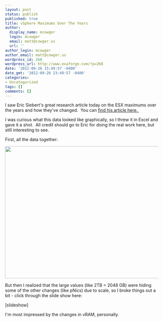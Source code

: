 ```yaml
---
layout: post
status: publish
published: true
title: vSphere Maximums Over The Years
author:
  display_name: mcowger
  login: mcowger
  email: matt@cowger.us
  url: ''
author_login: mcowger
author_email: matt@cowger.us
wordpress_id: 268
wordpress_url: http://www.exaforge.com/?p=268
date: '2012-09-26 15:49:57 -0400'
date_gmt: '2012-09-26 23:49:57 -0400'
categories:
- Uncategorized
tags: []
comments: []
---
```

<p>I saw Eric Siebert's great research article today on the ESX maximums over the years and how they've changed.  You can <a href="http://vsphere-land.com/news/vmware-configuration-maximums-from-10-to-51.html">find his article here. </a></p>
<p>I was curious what this data looked like graphically, so I threw it in Excel and gave it a shot.  All credit should go to Eric for doing the real work here, but still interesting to see.</p>
<p>First, all the data together:</p>
<p><a href="http://www.exaforge.com/images/2012/09/screen-shot-2012-09-26-at-4-43-17-pm.png"><img class="alignnone size-full wp-image-269" title="Screen Shot 2012-09-26 at 4.43.17 PM" src="http://www.exaforge.com/images/2012/09/screen-shot-2012-09-26-at-4-43-17-pm.png" alt="" width="640" height="433" /></a></p>
<p>But then I realized that the large values (like 2TB = 2048 GB) were hiding some of the other changes (like pNics) due to scale, so I broke things out a bit - click through the slide show here:</p>
<p>[slideshow]</p>
<p>I'm most impressed by the changes in vRAM, personally.</p>
<p>&nbsp;</p>
